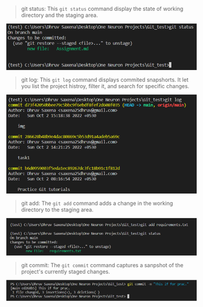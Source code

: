 > git status: This `git status` command display the state of working directory and the staging area.

![](git_status.png)

> git log: This `git log` command displays commited snapshorts. It let you list the project histroy, filter it, and search for specific changes.

![](image/git_log.png)

> git add: The `git add` command adds a change in the working directory to the staging area.

![](image/git_add.png)

>git commit: The `git commit` command captures a sanpshot of the project's currently staged changes.

![](image/git_commit.png)

> 